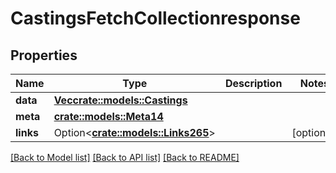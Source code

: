 # CastingsFetchCollectionresponse

## Properties

Name | Type | Description | Notes
------------ | ------------- | ------------- | -------------
**data** | [**Vec<crate::models::Castings>**](castings.md) |  | 
**meta** | [**crate::models::Meta14**](meta14.md) |  | 
**links** | Option<[**crate::models::Links265**](links265.md)> |  | [optional]

[[Back to Model list]](../README.md#documentation-for-models) [[Back to API list]](../README.md#documentation-for-api-endpoints) [[Back to README]](../README.md)


